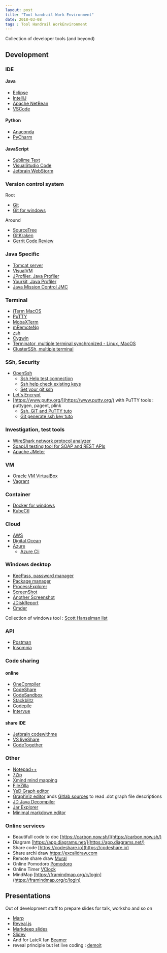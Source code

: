 ```yaml
---
layout: post
title: "Tool handrail Work Environment"
date: 2018-03-08
tags : Tool Handrail WorkEnvironment
---
```


Collection of developer tools (and beyond)

## Development

### IDE

#### Java
* [Eclipse](https://www.eclipse.org/)
* [IntelliJ](https://www.jetbrains.com/idea/)
* [Apache NetBean](https://netbeans.apache.org/)
* [VSCode](https://code.visualstudio.com/)

#### Python
* [Anaconda](https://www.anaconda.com/)
* [PyCharm](https://www.jetbrains.com/pycharm/)

#### JavaScript
* [Sublime Text](https://www.sublimetext.com/)
* [VisualStudio Code](https://code.visualstudio.com/)
* [Jetbrain WebStorm](https://www.jetbrains.com/webstorm/)

### Version control system   
Root  
* [Git](https://git-scm.com/)
* [Git for windows](https://git-scm.com/download/win)   
   
Around  
* [SourceTree](https://www.sourcetreeapp.com/)
* [GitKraken](https://www.gitkraken.com/)
* [Gerrit Code Review](https://www.gerritcodereview.com/)

### Java Specific
* [Tomcat server](http://tomcat.apache.org/)
* [VisualVM](https://visualvm.github.io/)
* [JProfiler, Java Profiler](https://www.ej-technologies.com/products/jprofiler/overview.html)
* [Yourkit, Java Profiler](https://www.yourkit.com/)
* [Java Mission Control JMC](https://github.com/openjdk/jmc)

### Terminal
* [iTerm MacOS](https://www.iterm2.com/)
* [PuTTY](https://www.putty.org/)
* [MobaXTerm](https://mobaxterm.mobatek.net/)
* [mRemoteNg](https://mremoteng.org/)
* [zsh](https://github.com/robbyrussell/oh-my-zsh)
* [Cygwin](https://www.cygwin.com/)
* [Terminator, multiple terminal synchronized - Linux, MacOS](https://gnometerminator.blogspot.fr/p/introduction.html)
* [ClusterSSh, multiple terminal](https://github.com/duncs/clusterssh)

### SSh, Security
* [OpenSsh](https://www.openssh.com/)   
   * [Ssh Help test connection](https://help.github.com/articles/testing-your-ssh-connection/)   
   * [Ssh help check existing keys](https://help.github.com/articles/checking-for-existing-ssh-keys/)   
   * [Set your git ssh](http://guides.beanstalkapp.com/version-control/git-on-windows.html)   
* [Let's Encrypt](https://letsencrypt.org/)
* [https://www.putty.org/](https://www.putty.org/) with PuTTY tools : puttygen, pagent, plink   
   * [Ssh, GiT and PuTTY tuto](https://vladmihalcea.com/tutorials/git/windows-git-ssh-authentication-to-github/)  
   * [Git generate ssh key tuto](https://examples.javacodegeeks.com/software-development/git/git-generate-ssh-key-example/)   

### Investigation, test tools
* [WireShark network protocol analyzer](https://www.wireshark.org/)
* [SoapUI testing tool for SOAP and REST APIs](https://www.soapui.org/)
* [Apache JMeter](http://jmeter.apache.org/)

### VM
* [Oracle VM VirtualBox](https://www.virtualbox.org/)
* [Vagrant](https://www.vagrantup.com/)

### Container   
* [Docker for windows](https://docs.docker.com/docker-for-windows/install/)    
* [KubeCtl](https://kubernetes.io/docs/tasks/tools/install-kubectl/)    

### Cloud
* [AWS](https://aws.amazon.com/fr/)
* [Digital Ocean](https://www.digitalocean.com/)
* [Azure](https://azure.microsoft.com/fr-fr/)   
   * [Azure Cli](https://docs.microsoft.com/en-us/cli/azure/install-azure-cli?view=azure-cli-latest)

### Windows desktop
* [KeePass, password manager](https://keepass.info/)
* [Package manager](https://chocolatey.org/)
* [ProcessExplorer](https://docs.microsoft.com/en-us/sysinternals/downloads/process-explorer)
* [ScreenShot](http://getgreenshot.org/)
* [Another Screenshot](https://flameshot.org/)
* [JDiskReport](http://www.jgoodies.com/freeware/jdiskreport/)
* [Cmder](https://cmder.net/)

Collection of windows tool : [Scott Hanselman list](https://www.hanselman.com/blog/scott-hanselmans-2021-ultimate-developer-and-power-users-tool-list-for-windows)

### API
* [Postman](https://www.postman.com/)
* [Insomnia](https://insomnia.rest/)

### Code sharing

#### online
* [OneCompiler](https://onecompiler.com)
* [CodeShare](https://codeshare.io/)
* [CodeSandbox](https://codesandbox.io/)
* [Stackblitz](https://developer.stackblitz.com/)
* [Codepile](https://www.codepile.net)
* [Intervue](https://www.intervue.io/)

#### share IDE
* [Jetbrain codewithme](https://www.jetbrains.com/code-with-me/)
* [VS liveShare](https://visualstudio.microsoft.com/fr/services/live-share/)
* [CodeTogether](https://www.codetogether.com/)

### Other
* [Notepad++](https://notepad-plus-plus.org/fr/)
* [7Zip](http://www.7-zip.org/)
* [Xmind mind mapping](http://www.xmind.net/fr/)
* [FileZilla](https://filezilla-project.org/)
* [YeD Graph editor](https://www.yworks.com/products/yed)
* [GraphViz editor](https://www.graphviz.org/) ands [Gitlab sources](https://gitlab.com/graphviz/graphviz/) to read .dot graph file descriptions    
* [JD Java Decompiler](http://jd.benow.ca/)
* [Jar Explorer](https://github.com/javalite/jar-explorer)
* [Minimal markdown editor](https://github.com/amitmerchant1990/electron-markdownify)

### Online services
* Beautifull code to doc [https://carbon.now.sh/](https://carbon.now.sh/)    
* Diagram [https://app.diagrams.net/](https://app.diagrams.net/)
* Share code [https://codeshare.io](https://codeshare.io)
* Share archi draw [https://excalidraw.com ](https://excalidraw.com )  
* Remote share draw [Mural](https://mural.co/)   
* Online Pomodoro [Pomodoro](https://pomofocus.io/)   
* Online Timer [VClock](https://vclock.com/)
* MindMap [https://framindmap.org/c/login](https://framindmap.org/c/login)   

## Presentations

Out of development stuff to prepare slides for talk, worksho and so on   

* [Marp](https://marp.app/)
* [Reveal.js](https://revealjs.com/)
* [Markdeep slides](https://github.com/doersino/markdeep-slides)
* [Slidev](https://sli.dev/)
* And for LateX fan [Beamer](https://fr.overleaf.com/learn/latex/Beamer)
* reveal principle but let live coding : [demoit](https://github.com/dgageot/demoit)    



